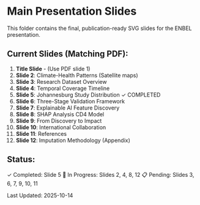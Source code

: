 # Main Presentation Slides

This folder contains the final, publication-ready SVG slides for the ENBEL presentation.

## Current Slides (Matching PDF):

1. **Title Slide** - (Use PDF slide 1)
2. **Slide 2**: Climate-Health Patterns (Satellite maps)
3. **Slide 3**: Research Dataset Overview
4. **Slide 4**: Temporal Coverage Timeline
5. **Slide 5**: Johannesburg Study Distribution ✓ COMPLETED
6. **Slide 6**: Three-Stage Validation Framework
7. **Slide 7**: Explainable AI Feature Discovery
8. **Slide 8**: SHAP Analysis CD4 Model
9. **Slide 9**: From Discovery to Impact
10. **Slide 10**: International Collaboration
11. **Slide 11**: References
12. **Slide 12**: Imputation Methodology (Appendix)

## Status:
✓ Completed: Slide 5
🔧 In Progress: Slides 2, 4, 8, 12
📋 Pending: Slides 3, 6, 7, 9, 10, 11

Last Updated: 2025-10-14
